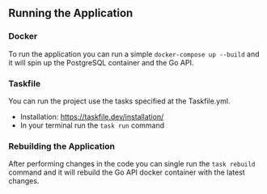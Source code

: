 
## Running the Application

### Docker

To run the application you can run a simple `docker-compose up --build` and it will spin up the PostgreSQL container and the Go API. 

### Taskfile

You can run the project use the tasks specified at the Taskfile.yml.

- Installation: https://taskfile.dev/installation/
- In your terminal run the `task run` command

### Rebuilding the Application

After performing changes in the code you can single run the `task rebuild` command and it will rebuild the Go API docker container with the latest changes.

